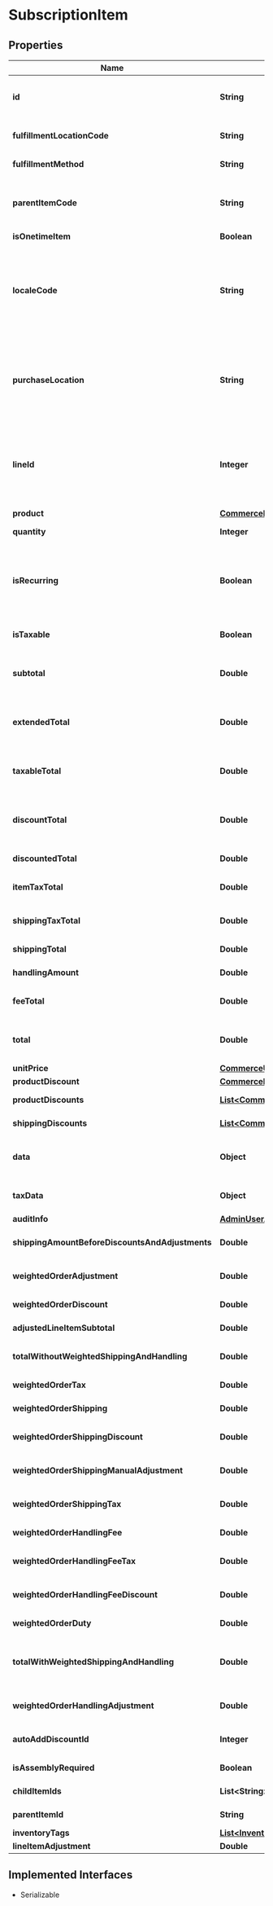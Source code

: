 

# SubscriptionItem


## Properties

| Name | Type | Description | Notes |
|------------ | ------------- | ------------- | -------------|
|**id** | **String** | Unique identifier of the order line item. System-supplied and read-only. |  [optional] |
|**fulfillmentLocationCode** | **String** | Location code from which to obtain this item |  [optional] |
|**fulfillmentMethod** | **String** | Fulfillment method used to fulfill this item |  [optional] |
|**parentItemCode** | **String** | Product code of the parent item if split because of the splitItemOnSubsription attribute on the item |  [optional] |
|**isOnetimeItem** | **Boolean** | is onetime item |  [optional] |
|**localeCode** | **String** | Locale code for language that appears in text and descriptions on the site, for example, en_US.   This is not the currency code. Currently only en_US is supported. |  [optional] |
|**purchaseLocation** | **String** | The location where the product is being purchased.. default is null. Products can have different prices  by purchaseLocation via custom priceListResolution... |  [optional] |
|**lineId** | **Integer** | The line id assigned to the order item. Visible only in the Admin, this is set from the Admin or  in CommerceRuntime when a cart is converted to an order. |  [optional] |
|**product** | [**CommerceRuntimeProduct**](CommerceRuntimeProduct.md) |  |  [optional] |
|**quantity** | **Integer** | Number of products ordered. |  [optional] |
|**isRecurring** | **Boolean** | If true, the cart item lists a product that can be purchased or fulfilled at regular intervals, for example, monthly billing or a subscription. |  [optional] |
|**isTaxable** | **Boolean** | Not implemented. If true, the cart item is eligible for tax. |  [optional] |
|**subtotal** | **Double** | Line item subtotal (quantity multiplied by price) before discounts. |  [optional] |
|**extendedTotal** | **Double** | Line item extended total (quantity multiplied by unit extended price) before discounts. |  [optional] |
|**taxableTotal** | **Double** | Line item subtotal (quantity multiplied by price) before discounts. |  [optional] |
|**discountTotal** | **Double** | How much the shopper saves with the applied discount or sale price. This is a negative number. |  [optional] |
|**discountedTotal** | **Double** | Subtotal minus any discounts. |  [optional] |
|**itemTaxTotal** | **Double** | Total price of taxes that apply to products in this item. |  [optional] |
|**shippingTaxTotal** | **Double** | Total price of taxes that apply to the shipping of this item. |  [optional] |
|**shippingTotal** | **Double** | Total price of shipping that apply to this item. |  [optional] |
|**handlingAmount** | **Double** | Handling Amount for this item |  [optional] |
|**feeTotal** | **Double** | Not implemented. Total cost of fees that apply to this item. |  [optional] |
|**total** | **Double** | Total price of this cart item taking into account any discounts. |  [optional] |
|**unitPrice** | [**CommerceUnitPrice**](CommerceUnitPrice.md) |  |  [optional] |
|**productDiscount** | [**CommerceRuntimeAppliedLineItemProductDiscount**](CommerceRuntimeAppliedLineItemProductDiscount.md) |  |  [optional] |
|**productDiscounts** | [**List&lt;CommerceRuntimeAppliedLineItemProductDiscount&gt;**](CommerceRuntimeAppliedLineItemProductDiscount.md) | A list of discounts applied to the product |  [optional] |
|**shippingDiscounts** | [**List&lt;CommerceRuntimeAppliedLineItemShippingDiscount&gt;**](CommerceRuntimeAppliedLineItemShippingDiscount.md) | A discount applied to the shipping |  [optional] |
|**data** | **Object** | Custom data for a given vendor set within the commerce process. |  [optional] |
|**taxData** | **Object** | Storage for any additional/custom tax data. |  [optional] |
|**auditInfo** | [**AdminUserAuditInfo**](AdminUserAuditInfo.md) |  |  [optional] |
|**shippingAmountBeforeDiscountsAndAdjustments** | **Double** | Shipping amount before Discounts and adjustments |  [optional] |
|**weightedOrderAdjustment** | **Double** | Order Level Manual Adjustment applied to this Item |  [optional] |
|**weightedOrderDiscount** | **Double** | Order Level Discount applied to this Item |  [optional] |
|**adjustedLineItemSubtotal** | **Double** | Order Level taxable sub total |  [optional] |
|**totalWithoutWeightedShippingAndHandling** | **Double** | Taxable Subtotal including Weighted Order amounts |  [optional] |
|**weightedOrderTax** | **Double** | Order Level tax applied to this Item |  [optional] |
|**weightedOrderShipping** | **Double** | Order Level Shipping applied to this Item |  [optional] |
|**weightedOrderShippingDiscount** | **Double** | Order Level Shipping discount applied to this Item |  [optional] |
|**weightedOrderShippingManualAdjustment** | **Double** | Order Level Shipping Manual Adjustment applied to this Item |  [optional] |
|**weightedOrderShippingTax** | **Double** | Order Level Shipping Tax applied to this Item |  [optional] |
|**weightedOrderHandlingFee** | **Double** | Order Level handling fee applied to this item |  [optional] |
|**weightedOrderHandlingFeeTax** | **Double** | Order Level handling fee tax applied to this item |  [optional] |
|**weightedOrderHandlingFeeDiscount** | **Double** | Order Level handling fee discount applied to this item |  [optional] |
|**weightedOrderDuty** | **Double** | Order Level Duty applied to this Item |  [optional] |
|**totalWithWeightedShippingAndHandling** | **Double** | Line item total with line item, Tax, Weighted Tax with Weighted shipping and handling costs |  [optional] |
|**weightedOrderHandlingAdjustment** | **Double** | Order level handling adjusment that applies to this item. |  [optional] |
|**autoAddDiscountId** | **Integer** | Track the discoutid from which the item was auto added |  [optional] |
|**isAssemblyRequired** | **Boolean** | Assembly Required for this order item |  [optional] |
|**childItemIds** | **List&lt;String&gt;** | List of Child Item Ids for this order item |  [optional] |
|**parentItemId** | **String** | Indicates Parent Item Id for this order item |  [optional] |
|**inventoryTags** | [**List&lt;InventoryTags&gt;**](InventoryTags.md) |  |  [optional] |
|**lineItemAdjustment** | **Double** |  |  [optional] |


## Implemented Interfaces

* Serializable


